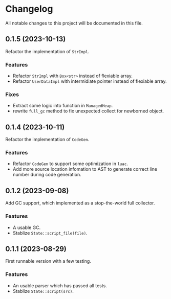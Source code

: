 # Changelog

All notable changes to this project will be documented in this file. 


<!-- this is a change log template -->
<!-- ## 9.4.0 (2021-12-31)
### Features
* add .cjs config file ([issue link: #717](https://github.com/conventional-changelog/standard-version/issues/717)) ([commit id: eceaedf](https://github.com/conventional-changelog/standard-version/commit/eceaedf8b3cdeb282ee06bfa9c65503f42404858))

### Bug Fixes

* description here. ([issue link: #534](https://github.com/conventional-changelog/standard-version/issues/534)) ([commit id: 2785023](https://github.com/conventional-changelog/standard-version/commit/2785023c91668e7300e6a22e55d31b6bd9dae59b)), closes [close issue: #533](https://github.com/conventional-changelog/standard-version/issues/533)

### ⚠ BREAKING CHANGES

* changes here.  -->

## 0.1.5 (2023-10-13)
Refactor the implementation of `StrImpl`. 

### Features
* Refactor `StrImpl` with `Box<str>` instead of flexiable array.
* Refactor `UserDataImpl` with intermidiate pointer instead of flexiable array.

### Fixes
* Extract some logic into function in `ManagedHeap`.
* rewrite `full_gc` method to fix unexpected collect for newborned object.

## 0.1.4 (2023-10-11)
Refactor the implementation of `CodeGen`. 

### Features
* Refactor `CodeGen` to support some optimization in `luac`.  
* Add more source location infomation to AST to generate correct line number during code generation.

## 0.1.2 (2023-09-08)
Add GC support, which implemented as a stop-the-world full collector.

### Features
* A usable GC.  
* Stablize `State::script_file(file)`.  


## 0.1.1 (2023-08-29)
First runnable version with a few testing.  

### Features
* An usable parser which has passed all tests.  
* Stablize `State::script(src)`.  

